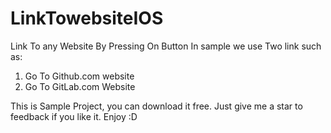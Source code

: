 # LinkTowebsiteIOS
Link To any Website By Pressing On Button
In sample we use Two link such as:

1. Go To Github.com website
2. Go To GitLab.com Website

This is Sample Project, you can download it free.
Just give me a star to feedback if you like it.
Enjoy :D
